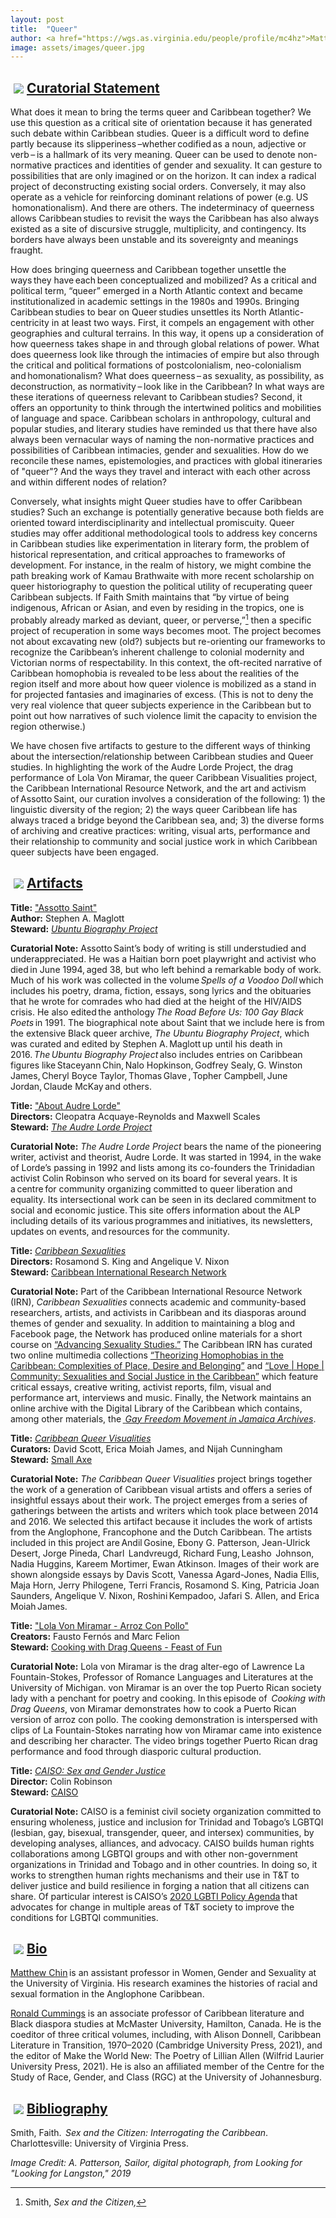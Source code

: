 ```yaml
---
layout: post
title:  "Queer"
author: <a href="https://wgs.as.virginia.edu/people/profile/mc4hz">Matthew Chin</a> <a href="https://brocku.ca/humanities/english-language-and-literature/faculty/ronald-cummings/">and Ronald Cummings</a>
image: assets/images/queer.jpg
---
```


<div class="section-title"><img style="padding: 5px;float:left;" src="{{ site.baseurl}}/assets/images/tiny-key.jpg"><a href="#Curatorial"><h2>Curatorial Statement</h2></a></div>

What does it mean to bring the terms queer and Caribbean together? We use this question as a critical site of orientation because it has generated such debate within Caribbean studies. Queer is a difficult word to define partly because its slipperiness –whether codified as a noun, adjective or verb – is a hallmark of its very meaning. Queer can be used to denote non-normative practices and identities of gender and sexuality. It can gesture to possibilities that are only imagined or on the horizon. It can index a radical project of deconstructing existing social orders. Conversely, it may also operate as a vehicle for reinforcing dominant relations of power (e.g. US  homonationalism). And there are others. The indeterminacy of queerness allows Caribbean studies to revisit the ways the Caribbean has also always existed as a site of discursive struggle, multiplicity, and contingency. Its borders have always been unstable and its sovereignty and meanings fraught.

How does bringing queerness and Caribbean together unsettle the ways they have each been conceptualized and mobilized? As a critical and political term, “queer” emerged in a North Atlantic context and became institutionalized in academic settings in the 1980s and 1990s. Bringing Caribbean studies to bear on Queer studies unsettles its North Atlantic-centricity in at least two ways. First, it compels an engagement with other geographies and cultural terrains. In this way, it opens up a consideration of how queerness takes shape in and through global relations of power. What does queerness look like through the intimacies of empire but also through the critical and political formations of postcolonialism, neo-colonialism and homonationalism? What does queerness – as sexuality, as possibility, as deconstruction, as normativity – look like in the Caribbean? In what ways are these iterations of queerness relevant to Caribbean studies? Second, it offers an opportunity to think through the intertwined politics and mobilities of language and space. Caribbean scholars in anthropology, cultural and popular studies, and literary studies have reminded us that there have also always been vernacular ways of naming the non-normative practices and possibilities of Caribbean intimacies, gender and sexualities. How do we reconcile these names, epistemologies, and practices with global itineraries of "queer"? And the ways they travel and interact with each other across and within different nodes of relation?

Conversely, what insights might Queer studies have to offer Caribbean studies? Such an exchange is potentially generative because both fields are oriented toward interdisciplinarity and intellectual promiscuity. Queer studies may offer additional methodological tools to address key concerns in Caribbean studies like experimentation in literary form, the problem of historical representation, and critical approaches to frameworks of development. For instance, in the realm of history, we might combine the path breaking work of Kamau Brathwaite with more recent scholarship on queer historiography to question the political utility of recuperating queer Caribbean subjects. If Faith Smith maintains that “by virtue of being indigenous, African or Asian, and even by residing in the tropics, one is probably already marked as deviant, queer, or perverse,”[^1] then a specific project of recuperation in some ways becomes moot. The project becomes not about excavating new (old?) subjects but re-orienting our frameworks to recognize the Caribbean’s inherent challenge to colonial modernity and Victorian norms of respectability. In this context, the oft-recited narrative of Caribbean homophobia is revealed to be less about the realities of the region itself and more about how queer violence is mobilized as a stand in for projected fantasies and imaginaries of excess. (This is not to deny the very real violence that queer subjects experience in the Caribbean but to point out how narratives of such violence limit the capacity to envision the region otherwise.)

We have chosen five artifacts to gesture to the different ways of thinking about the intersection/relationship between Caribbean studies and Queer studies. In highlighting the work of the Audre Lorde Project, the drag performance of Lola Von Miramar, the queer Caribbean Visualities project, the Caribbean International Resource Network, and the art and activism of Assotto Saint, our curation involves a consideration of the following: 1) the linguistic diversity of the region; 2) the ways queer Caribbean life has always traced a bridge beyond the Caribbean sea, and; 3) the diverse forms of archiving and creative practices: writing, visual arts, performance and their relationship to community and social justice work in which Caribbean queer subjects have been engaged.

[^1]: Smith, _Sex and the Citizen,_

<div class="section-title"><img style="padding: 5px;float:left;" src="{{ site.baseurl}}/assets/images/tiny-key.jpg"><a href="#Artifacts"><h2>Artifacts</h2></a></div>

**Title:** ["Assotto Saint"](https://web.archive.org/web/20210922224145/https://ubuntubiographyproject.com/2017/10/02/assotto-saint/)  
**Author:** Stephen A. Maglott  
**Steward:** [_Ubuntu Biography Project_](https://web.archive.org/web/20210201232404/https://ubuntubiographyproject.com/)

**Curatorial Note:** Assotto Saint’s body of writing is still understudied and underappreciated. He was a Haitian born poet playwright and activist who died in June 1994, aged 38, but who left behind a remarkable body of work. Much of his work was collected in the volume *Spells of a Voodoo Doll* which includes his poetry, drama, fiction, essays, song lyrics and the obituaries that he wrote for comrades who had died at the height of the HIV/AIDS crisis. He also edited the anthology *The Road Before Us: 100 Gay Black Poets* in 1991. The biographical note about Saint that we include here is from the extensive Black queer archive, _The Ubuntu Biography Project_, which was curated and edited by Stephen A. Maglott up until his death in 2016. *The Ubuntu Biography Project* also includes entries on Caribbean figures like Staceyann Chin, Nalo Hopkinson, Godfrey Sealy, G. Winston James, Cheryl Boyce Taylor, Thomas Glave , Topher Campbell, June Jordan, Claude McKay and others.

**Title:** ["About Audre Lorde"](https://alp.org/about/audre)  
**Directors:** Cleopatra Acquaye-Reynolds and Maxwell Scales  
**Steward:** [_The Audre Lorde Project_](https://alp.org/)

**Curatorial Note:** _The Audre Lorde Project_ bears the name of the pioneering writer, activist and theorist, Audre Lorde. It was started in 1994, in the wake of Lorde’s passing in 1992 and lists among its co-founders the Trinidadian activist Colin Robinson who served on its board for several years. It is a centre for community organizing committed to queer liberation and equality. Its intersectional work can be seen in its declared commitment to social and economic justice. This site offers information about the ALP including details of its various programmes and initiatives, its newsletters, updates on events, and resources for the community.

**Title:** [_Caribbean Sexualities_](https://www.caribbeansexualities.org/about/)  
**Directors:** Rosamond S. King and Angelique V. Nixon  
**Steward:** [Caribbean International Research Network](https://www.caribbeansexualities.org/about/)

**Curatorial Note:** Part of the Caribbean International Resource Network (IRN), _Caribbean Sexualities_ connects academic and community-based researchers, artists, and activists in Caribbean and its diasporas around themes of gender and sexuality. In addition to maintaining a blog and Facebook page, the Network has produced online materials for a short course on [“Advancing Sexuality Studies.”](https://caribbeanirn.blogspot.com/p/course-materials-advanced-sexuality.html) The Caribbean IRN has curated two online multimedia collections [“Theorizing Homophobias in the Caribbean: Complexities of Place, Desire and Belonging”](https://web.archive.org/web/20220324231358/http://www.caribbeanhomophobias.org/) and [“Love &#124; Hope &#124; Community: Sexualities and Social Justice in the Caribbean”](https://www.caribbeansexualities.org/) which feature critical essays, creative writing, activist reports, film, visual and performance art, interviews and music. Finally, the Network maintains an online archive with the Digital Library of the Caribbean which contains, among other materials, the [ _Gay Freedom Movement in Jamaica Archives_](https://dloc.com/icirngfm).

**Title:** [_Caribbean Queer Visualities_](http://smallaxe.net/cqv/issue-01/)  
**Curators:** David Scott, Erica Moiah James, and Nijah Cunningham  
**Steward:** [Small Axe](http://smallaxe.net/)

**Curatorial Note:** _The Caribbean Queer Visualities_ project brings together the work of a generation of Caribbean visual artists and offers a series of insightful essays about their work. The project emerges from a series of gatherings between the artists and writers which took place between 2014 and 2016. We selected this artifact because it includes the work of artists from the Anglophone, Francophone and the Dutch Caribbean. The artists included in this project are Andil Gosine, Ebony G. Patterson, Jean-Ulrick Desert, Jorge Pineda, Charl  Landvreugd, Richard Fung, Leasho  Johnson, Nadia Huggins, Kareem Mortimer, Ewan Atkinson. Images of their work are shown alongside essays by Davis Scott, Vanessa Agard-Jones, Nadia Ellis, Maja Horn, Jerry Philogene, Terri Francis, Rosamond S. King, Patricia Joan Saunders, Angelique V. Nixon, Roshini Kempadoo, Jafari S. Allen, and Erica  Moiah James.

**Title:** ["Lola Von Miramar - Arroz Con Pollo"](https://www.youtube.com/watch?v=kLRLNQ_Iffg)  
**Creators:** Fausto Fernós and Marc Felion  
**Steward:** [Cooking with Drag Queens - Feast of Fun](https://feastoffun.com/)

**Curatorial Note:** Lola von Miramar is the drag alter-ego of Lawrence La Fountain-Stokes, Professor of Romance Languages and Literatures at the University of Michigan. von Miramar is an over the top Puerto Rican society lady with a penchant for poetry and cooking. In this episode of  _Cooking with Drag Queens_, von Miramar demonstrates how to cook a Puerto Rican version of arroz con pollo. The cooking demonstration is interspersed with clips of La Fountain-Stokes narrating how von Miramar came into existence and describing her character. The video brings together Puerto Rican drag performance and food through diasporic cultural production.

**Title:** [_CAISO: Sex and Gender Justice_](https://caisott.org/)  
**Director:** Colin Robinson  
**Steward:** [CAISO](https://caisott.org/)

**Curatorial Note:** CAISO is a feminist civil society organization committed to ensuring wholeness, justice and inclusion for Trinidad and Tobago’s LGBTQI (lesbian, gay, bisexual, transgender, queer, and intersex) communities, by developing analyses, alliances, and advocacy. CAISO builds human rights collaborations among LGBTQI groups and with other non-government organizations in Trinidad and Tobago and in other countries. In doing so, it works to strengthen human rights mechanisms and their use in T&T to deliver justice and build resilience in forging a nation that all citizens can share. Of particular interest is CAISO’s [2020 LGBTI Policy Agenda](https://caisott.org/2020-lgbti-policy-agenda/) that advocates for change in multiple areas of T&T society to improve the conditions for LGBTQI communities.

<div class="section-title"><img style="padding: 5px;float:left;" src="{{ site.baseurl}}/assets/images/tiny-key.jpg"><a href="#Bio"><h2>Bio</h2></a></div>

[Matthew Chin](https://wgs.as.virginia.edu/people/profile/mc4hz) is an assistant professor in Women, Gender and Sexuality at the University of Virginia. His research examines the histories of racial and sexual formation in the Anglophone Caribbean.

[Ronald Cummings](https://experts.mcmaster.ca/display/cummir7) is an associate professor of Caribbean literature and Black diaspora studies at McMaster University, Hamilton, Canada. He is the coeditor of three critical volumes, including, with Alison Donnell, Caribbean Literature in Transition, 1970–2020 (Cambridge University Press, 2021), and the editor of Make the World New: The Poetry of Lillian Allen (Wilfrid Laurier University Press, 2021). He is also an affiliated member of the Centre for the Study of Race, Gender, and Class (RGC) at the University of Johannesburg. 

<div class="section-title"><img style="padding: 5px;float:left;" src="{{ site.baseurl}}/assets/images/tiny-key.jpg"><a href="#Bibliography"><h2>Bibliography</h2></a></div>

Smith, Faith.  _Sex and the Citizen: Interrogating the Caribbean_. Charlottesville: University of Virginia Press.

_Image Credit: A. Patterson, Sailor, digital photograph, from Looking for "Looking for Langston," 2019_
